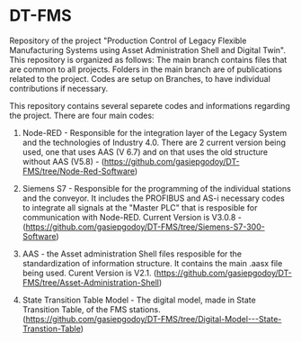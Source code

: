 # DT-FMS
Repository of the project "Production Control of Legacy Flexible Manufacturing Systems using Asset Administration Shell and Digital Twin".
This repository is organized as follows:
  The main branch contains files that are common to all projects. Folders in the main branch are of publications related to the project. 
  Codes are setup on Branches, to have individual contributions if necessary.

This repository contains several separete codes and informations regarding the project. There are four main codes: 

1. Node-RED - Responsible for the integration layer of the Legacy System and the technologies of Industry 4.0. There are 2 current version being used, one that uses AAS (V 6.7) and on that uses the old structure without AAS (V5.8) - (https://github.com/gasiepgodoy/DT-FMS/tree/Node-Red-Software)

2. Siemens S7 - Responsible for the programming of the individual stations and the conveyor. It includes the PROFIBUS and AS-i necessary codes to integrate all signals at the "Master PLC" that is resposible for communication with Node-RED. Current Version is V3.0.8 - (https://github.com/gasiepgodoy/DT-FMS/tree/Siemens-S7-300-Software)

3. AAS - the Asset administration Shell files resposible for the standardization of information structure. It contains the main .aasx file being used. Curent Version is V2.1. (https://github.com/gasiepgodoy/DT-FMS/tree/Asset-Administration-Shell)

4. State Transition Table Model - The digital model, made in State Transition Table, of the FMS stations. (https://github.com/gasiepgodoy/DT-FMS/tree/Digital-Model---State-Transtion-Table)

